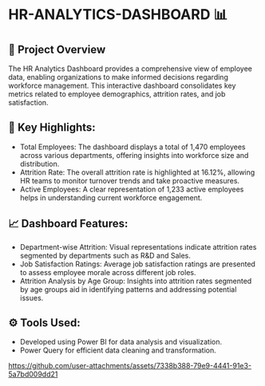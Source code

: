 # HR-ANALYTICS-DASHBOARD 📊
## 📌 Project Overview 
The HR Analytics Dashboard provides a comprehensive view of employee data, enabling organizations to make informed decisions regarding workforce management. This interactive dashboard consolidates key metrics related to employee demographics, attrition rates, and job satisfaction.

## 🌟 Key Highlights:

- Total Employees: The dashboard displays a total of 1,470 employees across various departments, offering insights into workforce size and distribution.
- Attrition Rate: The overall attrition rate is highlighted at 16.12%, allowing HR teams to monitor turnover trends and take proactive measures.
- Active Employees: A clear representation of 1,233 active employees helps in understanding current workforce engagement.

## 📈 Dashboard Features:
- Department-wise Attrition: Visual representations indicate attrition rates segmented by departments such as R&D and Sales.
- Job Satisfaction Ratings: Average job satisfaction ratings are presented to assess employee morale across different job roles.
- Attrition Analysis by Age Group: Insights into attrition rates segmented by age groups aid in identifying patterns and addressing potential issues.

## ⚙️ Tools Used:
- Developed using Power BI for data analysis and visualization.
- Power Query for efficient data cleaning and transformation.






https://github.com/user-attachments/assets/7338b388-79e9-4441-91e3-5a7bd009dd21






